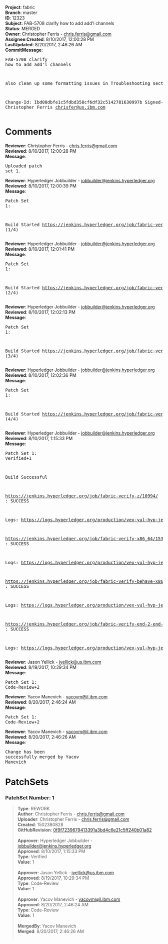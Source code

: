 <strong>Project</strong>: fabric</br><strong>Branch</strong>: master<br><strong>ID</strong>: 12323<br><strong>Subject</strong>: FAB-5708 clarify how to add add'l channels<br><strong>Status</strong>: MERGED<br><strong>Owner</strong>: Christopher Ferris - chris.ferris@gmail.com<br><strong>Assignee</strong>:<strong>Created</strong>: 8/10/2017, 12:00:28 PM<br><strong>LastUpdated</strong>: 8/20/2017, 2:46:26 AM<br><strong>CommitMessage</strong>:<br><pre>FAB-5708 clarify how to add add'l channels

also clean up some formatting issues in
Troubleshooting section.

Change-Id: Ibd08dbfe1c5fdbd358cf6df32c5142781630997b
Signed-off-by: Christopher Ferris <chrisfer@us.ibm.com>
</pre><h1>Comments</h1><strong>Reviewer</strong>: Christopher Ferris - chris.ferris@gmail.com<br><strong>Reviewed</strong>: 8/10/2017, 12:00:28 PM<br><strong>Message</strong>: <pre>Uploaded patch set 1.</pre><strong>Reviewer</strong>: Hyperledger Jobbuilder - jobbuilder@jenkins.hyperledger.org<br><strong>Reviewed</strong>: 8/10/2017, 12:00:39 PM<br><strong>Message</strong>: <pre>Patch Set 1:

Build Started https://jenkins.hyperledger.org/job/fabric-verify-z/10994/ (1/4)</pre><strong>Reviewer</strong>: Hyperledger Jobbuilder - jobbuilder@jenkins.hyperledger.org<br><strong>Reviewed</strong>: 8/10/2017, 12:01:41 PM<br><strong>Message</strong>: <pre>Patch Set 1:

Build Started https://jenkins.hyperledger.org/job/fabric-verify-x86_64/15363/ (2/4)</pre><strong>Reviewer</strong>: Hyperledger Jobbuilder - jobbuilder@jenkins.hyperledger.org<br><strong>Reviewed</strong>: 8/10/2017, 12:02:13 PM<br><strong>Message</strong>: <pre>Patch Set 1:

Build Started https://jenkins.hyperledger.org/job/fabric-verify-behave-x86_64/9385/ (3/4)</pre><strong>Reviewer</strong>: Hyperledger Jobbuilder - jobbuilder@jenkins.hyperledger.org<br><strong>Reviewed</strong>: 8/10/2017, 12:02:36 PM<br><strong>Message</strong>: <pre>Patch Set 1:

Build Started https://jenkins.hyperledger.org/job/fabric-verify-end-2-end-x86_64/6899/ (4/4)</pre><strong>Reviewer</strong>: Hyperledger Jobbuilder - jobbuilder@jenkins.hyperledger.org<br><strong>Reviewed</strong>: 8/10/2017, 1:15:33 PM<br><strong>Message</strong>: <pre>Patch Set 1: Verified+1

Build Successful 

https://jenkins.hyperledger.org/job/fabric-verify-z/10994/ : SUCCESS

Logs: https://logs.hyperledger.org/production/vex-yul-hyp-jenkins-1/fabric-verify-z/10994

https://jenkins.hyperledger.org/job/fabric-verify-x86_64/15363/ : SUCCESS

Logs: https://logs.hyperledger.org/production/vex-yul-hyp-jenkins-1/fabric-verify-x86_64/15363

https://jenkins.hyperledger.org/job/fabric-verify-behave-x86_64/9385/ : SUCCESS

Logs: https://logs.hyperledger.org/production/vex-yul-hyp-jenkins-1/fabric-verify-behave-x86_64/9385

https://jenkins.hyperledger.org/job/fabric-verify-end-2-end-x86_64/6899/ : SUCCESS

Logs: https://logs.hyperledger.org/production/vex-yul-hyp-jenkins-1/fabric-verify-end-2-end-x86_64/6899</pre><strong>Reviewer</strong>: Jason Yellick - jyellick@us.ibm.com<br><strong>Reviewed</strong>: 8/19/2017, 10:29:34 PM<br><strong>Message</strong>: <pre>Patch Set 1: Code-Review+2</pre><strong>Reviewer</strong>: Yacov Manevich - yacovm@il.ibm.com<br><strong>Reviewed</strong>: 8/20/2017, 2:46:24 AM<br><strong>Message</strong>: <pre>Patch Set 1: Code-Review+2</pre><strong>Reviewer</strong>: Yacov Manevich - yacovm@il.ibm.com<br><strong>Reviewed</strong>: 8/20/2017, 2:46:26 AM<br><strong>Message</strong>: <pre>Change has been successfully merged by Yacov Manevich</pre><h1>PatchSets</h1><h3>PatchSet Number: 1</h3><blockquote><strong>Type</strong>: REWORK<br><strong>Author</strong>: Christopher Ferris - chris.ferris@gmail.com<br><strong>Uploader</strong>: Christopher Ferris - chris.ferris@gmail.com<br><strong>Created</strong>: 1502380828<br><strong>GitHubRevision</strong>: [0f9f7239679413391a3bd4c6e21c5ff240b01a82](https://github.com/hyperledger/fabric/commit/0f9f7239679413391a3bd4c6e21c5ff240b01a82)<br><br><strong>Approver</strong>: Hyperledger Jobbuilder - jobbuilder@jenkins.hyperledger.org<br><strong>Approved</strong>: 8/10/2017, 1:15:33 PM<br><strong>Type</strong>: Verified<br><strong>Value</strong>: 1<br><br><strong>Approver</strong>: Jason Yellick - jyellick@us.ibm.com<br><strong>Approved</strong>: 8/19/2017, 10:29:34 PM<br><strong>Type</strong>: Code-Review<br><strong>Value</strong>: 1<br><br><strong>Approver</strong>: Yacov Manevich - yacovm@il.ibm.com<br><strong>Approved</strong>: 8/20/2017, 2:46:24 AM<br><strong>Type</strong>: Code-Review<br><strong>Value</strong>: 1<br><br><strong>MergedBy</strong>: Yacov Manevich<br><strong>Merged</strong>: 8/20/2017, 2:46:26 AM<br><br></blockquote>